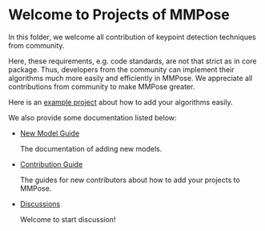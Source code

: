 # Welcome to Projects of MMPose

In this folder, we welcome all contribution of keypoint detection techniques from community.

Here, these requirements, e.g. code standards, are not that strict as in core package. Thus, developers from the community can implement their algorithms much more easily and efficiently in MMPose. We appreciate all contributions from community to make MMPose greater.

Here is an [example project](./example_project) about how to add your algorithms easily.

We also provide some documentation listed below:

- [New Model Guide](https://mmpose.readthedocs.io/en/latest/tutorials/4_new_modules.html)

  The documentation of adding new models.

- [Contribution Guide](https://mmpose.readthedocs.io/en/1.x/notes/contribution_guide.html)

  The guides for new contributors about how to add your projects to MMPose.

- [Discussions](https://github.com/open-mmlab/mmpose/discussions)

  Welcome to start discussion!
